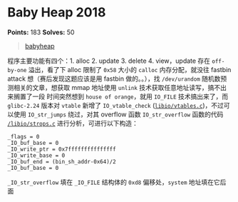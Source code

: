 # Baby Heap 2018

**Points:** 183
**Solves:** 50

>[babyheap](babyheap)

程序主要功能有四个：1. alloc 2. update 3. delete 4. view，update 存在 `off-by-one` 溢出，看了下 alloc 限制了
`0x58` 大小的 `calloc` 内存分配，就没往 fastbin attack 想（赛后发现这题应该是用 fastbin 做的。。），找 
`/dev/urandom` 随机数预测相关的文章，想获取 mmap 地址使用 `unlink` 技术获取任意地址读写，搞不出来搁置了一段
时间突然想到 `house of orange`，就用 `IO_FILE` 技术搞出来了，而 `glibc-2.24` 版本对 `vtable` 新增了 `IO_vtable_check`
([`libio/vtables.c`](https://code.woboq.org/userspace/glibc/libio/vtables.c.html#39))，不过可以使用 `IO_str_jumps`
绕过，对其 overflow 函数 `IO_str_overflow` 函数的代码 [`/libio/strops.c`](https://code.woboq.org/userspace/glibc/libio/strops.c.html#_IO_str_overflow) 进行分析，可进行以下构造：

```
_flags = 0
_IO_buf_base = 0
_IO_write_ptr = 0x7fffffffffffffff
_IO_write_base = 0
_IO_buf_end = (bin_sh_addr-0x64)/2
_IO_buf_base = 0
```

`_IO_str_overflow` 填在 `_IO_FILE` 结构体的 `0xd8` 偏移处，`system` 地址填在它后面
